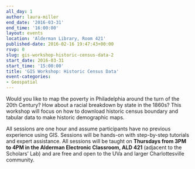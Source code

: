 ```yaml
---
all_day: 1
author: laura-miller
end_date: '2016-03-31'
end_time: '16:00:00'
layout: events
location: 'Alderman Library, Room 421'
published-date: 2016-02-16 19:47:43+00:00
rsvp: 0
slug: gis-workshop-historic-census-data-2
start_date: 2016-03-31
start_time: '15:00:00'
title: 'GIS Workshop: Historic Census Data'
event-categories:
- Geospatial
---
```


Would you like to map the poverty in Philadelphia around the turn of the 20th Century? How about a racial breakdown by state in the 1860s? This workshop will focus on how to download historic census boundary and tabular data to make historic demographic maps.

All sessions are one hour and assume participants have no previous experience using GIS. Sessions will be hands-on with step-by-step tutorials and expert assistance. All sessions will be taught on **Thursdays from 3PM to 4PM in the Alderman Electronic Classroom, ALD 421** (adjacent to the Scholars’ Lab) and are free and open to the UVa and larger Charlottesville community.


